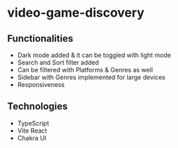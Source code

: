 # video-game-discovery

## Functionalities
* Dark mode added & it can be toggled with light mode
* Search and Sort filter added
* Can be filtered with Platforms & Genres as well
* Sidebar with Genres implemented for large devices
* Responsiveness

## Technologies
* TypeScript
* Vite React
* Chakra UI
